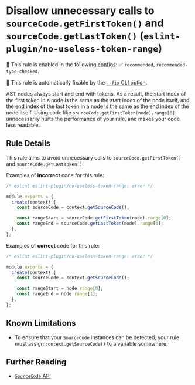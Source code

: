 # Disallow unnecessary calls to `sourceCode.getFirstToken()` and `sourceCode.getLastToken()` (`eslint-plugin/no-useless-token-range`)

💼 This rule is enabled in the following [configs](https://github.com/eslint-community/eslint-plugin-eslint-plugin#presets): ✅ `recommended`, `recommended-type-checked`.

🔧 This rule is automatically fixable by the [`--fix` CLI option](https://eslint.org/docs/latest/user-guide/command-line-interface#--fix).

<!-- end auto-generated rule header -->

AST nodes always start and end with tokens. As a result, the start index of the first token in a node is the same as the start index of the node itself, and the end index of the last token in a node is the same as the end index of the node itself. Using code like `sourceCode.getFirstToken(node).range[0]` unnecessarily hurts the performance of your rule, and makes your code less readable.

## Rule Details

This rule aims to avoid unnecessary calls to `sourceCode.getFirstToken()` and `sourceCode.getLastToken()`.

Examples of **incorrect** code for this rule:

```js
/* eslint eslint-plugin/no-useless-token-range: error */

module.exports = {
  create(context) {
    const sourceCode = context.getSourceCode();

    const rangeStart = sourceCode.getFirstToken(node).range[0];
    const rangeEnd = sourceCode.getLastToken(node).range[1];
  },
};
```

Examples of **correct** code for this rule:

```js
/* eslint eslint-plugin/no-useless-token-range: error */

module.exports = {
  create(context) {
    const sourceCode = context.getSourceCode();

    const rangeStart = node.range[0];
    const rangeEnd = node.range[1];
  },
};
```

## Known Limitations

* To ensure that your `SourceCode` instances can be detected, your rule must assign `context.getSourceCode()` to a variable somewhere.

## Further Reading

* [`SourceCode` API](https://eslint.org/docs/developer-guide/working-with-rules#contextgetsourcecode)

